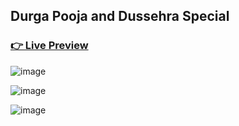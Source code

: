 ## Durga Pooja and Dussehra Special

### [👉 Live Preview](https://amardeepkesharwani.github.io/Durga-Pooja/)

![image](https://amardeepkesharwani.github.io/Durga-Pooja/assets/preview/1.jpg)

![image](https://amardeepkesharwani.github.io/Durga-Pooja/assets/preview/2.jpg)

![image](https://amardeepkesharwani.github.io/Durga-Pooja/assets/preview/3.jpg)
